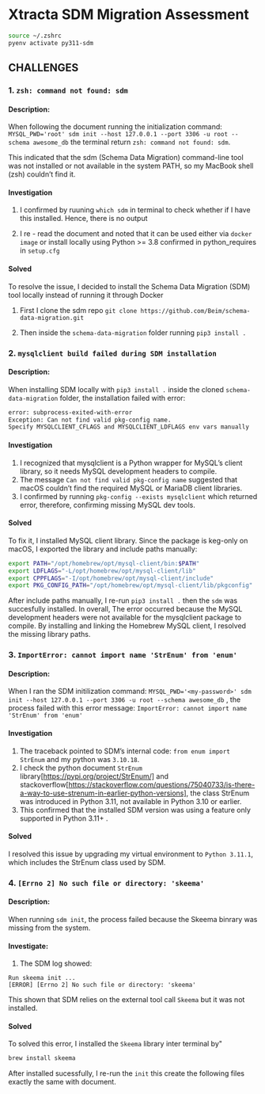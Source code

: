 # Xtracta SDM Migration Assessment
```bash
source ~/.zshrc
pyenv activate py311-sdm
```

## CHALLENGES 
### 1. `zsh: command not found: sdm`

####  Description: 
When following the document running the initialization command: `MYSQL_PWD='root' sdm init --host 127.0.0.1 --port 3306 -u root --schema awesome_db` the terminal return `zsh: command not found: sdm`.

This indicated that the sdm (Schema Data Migration) command-line tool was not installed or not available in the system PATH, so my MacBook shell (zsh) couldn’t find it.

#### Investigation
1. I confirmed by ruuning `which sdm` in terminal to check whether if I have this installed. Hence, there is no output 

2. I re - read the document and noted that it can be used either via `docker image` or install locally using Python >= 3.8 confirmed in python_requires in `setup.cfg`

#### Solved 
To resolve the  issue, I decided to install the Schema Data Migration (SDM) tool locally instead of running it through Docker

1. First I clone the sdm repo `git clone https://github.com/Beim/schema-data-migration.git`

2. Then inside the `schema-data-migration` folder running `pip3 install .` 

### 2. `mysqlclient build failed during SDM installation`
####  Description: 
When installing SDM locally with `pip3 install .` inside the cloned `schema-data-migration` folder, the installation failed with error:  

```bash 
error: subprocess-exited-with-error
Exception: Can not find valid pkg-config name.
Specify MYSQLCLIENT_CFLAGS and MYSQLCLIENT_LDFLAGS env vars manually
```
#### Investigation
1. I recognized that mysqlclient is a Python wrapper for MySQL’s client library, so it needs MySQL development headers to compile.
2. The message `Can not find valid pkg-config name` suggested that macOS couldn’t find the required MySQL or MariaDB client libraries.
3. I confirmed by running `pkg-config --exists mysqlclient` which returned error, therefore, confirming missing MySQL dev tools.

#### Solved
To fix it, I installed MySQL client library. Since the package is keg-only on macOS, I exported the library and include paths manually:

```bash 
export PATH="/opt/homebrew/opt/mysql-client/bin:$PATH"
export LDFLAGS="-L/opt/homebrew/opt/mysql-client/lib"
export CPPFLAGS="-I/opt/homebrew/opt/mysql-client/include"
export PKG_CONFIG_PATH="/opt/homebrew/opt/mysql-client/lib/pkgconfig"
```

After include paths manually, I re-run `pip3 install .` then the `sdm` was succesfully installed. In overall, The error occurred because the MySQL development headers were not available for the mysqlclient package to compile. By installing and linking the Homebrew MySQL client, I resolved the missing library paths.

### 3. `ImportError: cannot import name 'StrEnum' from 'enum'`
####  Description: 
When I ran the SDM initilization command: `MYSQL_PWD='<my-password>' sdm init --host 127.0.0.1 --port 3306 -u root --schema awesome_db` , the process failed with this error message: `ImportError: cannot import name 'StrEnum' from 'enum'`

#### Investigation
1. The traceback pointed to SDM’s internal code: `from enum import StrEnum` and my python was `3.10.18`. 
2. I check the python document `StrEnum` library[https://pypi.org/project/StrEnum/] and stackoverflow[https://stackoverflow.com/questions/75040733/is-there-a-way-to-use-strenum-in-earlier-python-versions], the class StrEnum was introduced in Python 3.11, not available in Python 3.10 or earlier.
3. This confirmed that the installed SDM version was using a feature only supported in Python 3.11+ . 

#### Solved
I resolved this issue by upgrading my virtual environment to `Python 3.11.1`, which includes the StrEnum class used by SDM.

### 4. `[Errno 2] No such file or directory: 'skeema'`
#### Description: 
When running `sdm init`, the process failed because the Skeema binrary was missing from the system. 

#### Investigate:
1. The SDM log showed: 

```
Run skeema init ...
[ERROR] [Errno 2] No such file or directory: 'skeema'
```

This shown that SDM relies on the external tool call `Skeema` but it was not installed. 

#### Solved
To solved this error, I installed the `Skeema` library inter terminal by"

```bash
brew install skeema
```
After installed sucessfully, I re-run the `init` this create the following files exactly the same with document.





